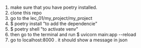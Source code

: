 1. make sure that you have poetry installed.
2. clone this repo
3. go to the lec_01/my_project/my_project
4. $ poetry install  "to add the dependencie"
5. $ poetry shell    "to activate venv"
6. then go to the terminal and run $ uvicorn main:app --reload
7. go to localhost:8000 . it should show a message in json
